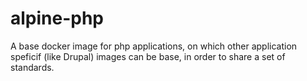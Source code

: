 # alpine-php

A base docker image for php applications, on which other application speficif (like Drupal) images can be base, in order to share a set of standards.
